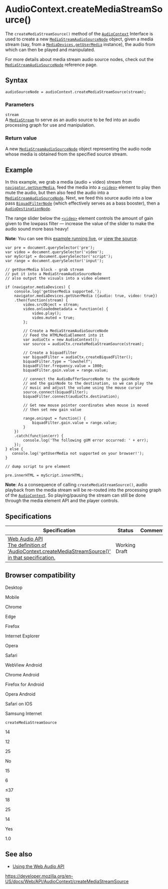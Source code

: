# AudioContext.createMediaStreamSource()

The `createMediaStreamSource()` method of the [`AudioContext`](../audiocontext) Interface is used to create a new [`MediaStreamAudioSourceNode`](../mediastreamaudiosourcenode) object, given a media stream (say, from a [`MediaDevices.getUserMedia`](../mediadevices/getusermedia) instance), the audio from which can then be played and manipulated.

For more details about media stream audio source nodes, check out the [`MediaStreamAudioSourceNode`](../mediastreamaudiosourcenode) reference page.

## Syntax

    audioSourceNode = audioContext.createMediaStreamSource(stream);

### Parameters

`stream`  
A [`MediaStream`](../mediastream) to serve as an audio source to be fed into an audio processing graph for use and manipulation.

### Return value

A new [`MediaStreamAudioSourceNode`](../mediastreamaudiosourcenode) object representing the audio node whose media is obtained from the specified source stream.

## Example

In this example, we grab a media (audio + video) stream from [`navigator.getUserMedia`](../navigator/getusermedia), feed the media into a [`<video>`](https://developer.mozilla.org/en-US/docs/Web/HTML/Element/video) element to play then mute the audio, but then also feed the audio into a [`MediaStreamAudioSourceNode`](../mediastreamaudiosourcenode). Next, we feed this source audio into a low pass [`BiquadFilterNode`](../biquadfilternode) (which effectively serves as a bass booster), then a [`AudioDestinationNode`](../audiodestinationnode).

The range slider below the [`<video>`](https://developer.mozilla.org/en-US/docs/Web/HTML/Element/video) element controls the amount of gain given to the lowpass filter — increase the value of the slider to make the audio sound more bass heavy!

**Note**: You can see this [example running live](https://mdn.github.io/webaudio-examples/stream-source-buffer/), or [view the source](https://github.com/mdn/webaudio-examples/tree/master/stream-source-buffer).

    var pre = document.querySelector('pre');
    var video = document.querySelector('video');
    var myScript = document.querySelector('script');
    var range = document.querySelector('input');

    // getUserMedia block - grab stream
    // put it into a MediaStreamAudioSourceNode
    // also output the visuals into a video element

    if (navigator.mediaDevices) {
        console.log('getUserMedia supported.');
        navigator.mediaDevices.getUserMedia ({audio: true, video: true})
        .then(function(stream) {
            video.srcObject = stream;
            video.onloadedmetadata = function(e) {
                video.play();
                video.muted = true;
            };

            // Create a MediaStreamAudioSourceNode
            // Feed the HTMLMediaElement into it
            var audioCtx = new AudioContext();
            var source = audioCtx.createMediaStreamSource(stream);

            // Create a biquadfilter
            var biquadFilter = audioCtx.createBiquadFilter();
            biquadFilter.type = "lowshelf";
            biquadFilter.frequency.value = 1000;
            biquadFilter.gain.value = range.value;

            // connect the AudioBufferSourceNode to the gainNode
            // and the gainNode to the destination, so we can play the
            // music and adjust the volume using the mouse cursor
            source.connect(biquadFilter);
            biquadFilter.connect(audioCtx.destination);

            // Get new mouse pointer coordinates when mouse is moved
            // then set new gain value

            range.oninput = function() {
                biquadFilter.gain.value = range.value;
            }
        })
        .catch(function(err) {
            console.log('The following gUM error occurred: ' + err);
        });
    } else {
       console.log('getUserMedia not supported on your browser!');
    }

    // dump script to pre element

    pre.innerHTML = myScript.innerHTML;

**Note**: As a consequence of calling `createMediaStreamSource()`, audio playback from the media stream will be re-routed into the processing graph of the [`AudioContext`](../audiocontext). So playing/pausing the stream can still be done through the media element API and the player controls.

## Specifications

<table><thead><tr class="header"><th>Specification</th><th>Status</th><th>Comment</th></tr></thead><tbody><tr class="odd"><td><a href="https://webaudio.github.io/web-audio-api/#dom-audiocontext-createmediastreamsource">Web Audio API<br />
<span class="small">The definition of 'AudioContext.createMediaStreamSource()' in that specification.</span></a></td><td><span class="spec-wd">Working Draft</span></td><td></td></tr></tbody></table>

## Browser compatibility

Desktop

Mobile

Chrome

Edge

Firefox

Internet Explorer

Opera

Safari

WebView Android

Chrome Android

Firefox for Android

Opera Android

Safari on IOS

Samsung Internet

`createMediaStreamSource`

14

12

25

No

15

6

≤37

18

25

14

Yes

1.0

## See also

- [Using the Web Audio API](../web_audio_api/using_web_audio_api)

<a href="https://developer.mozilla.org/en-US/docs/Web/API/AudioContext/createMediaStreamSource" class="_attribution-link">https://developer.mozilla.org/en-US/docs/Web/API/AudioContext/createMediaStreamSource</a>
